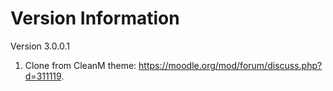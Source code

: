 Version Information
===================
Version 3.0.0.1
  1. Clone from CleanM theme: https://moodle.org/mod/forum/discuss.php?d=311119.
